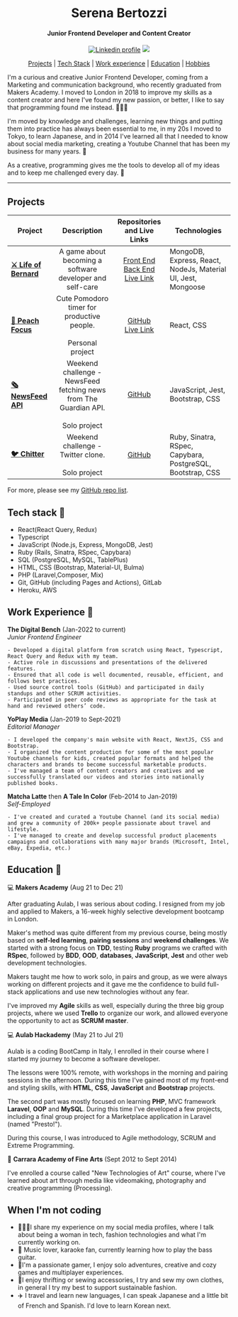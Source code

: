 <div align="center">
  
<h1> Serena Bertozzi </h1>
<h4>Junior Frontend Developer and Content Creator</h4>


[![Linkedin profile](https://img.shields.io/badge/Linkedin-Serena%20Bertozzi-0077B5?style=social&logo=linkedin&?labelColor=fff)](http://linkedin.com/in/serenabertozzi) [![](https://img.shields.io/badge/Email-serenabertozzi%40protonmail.com-critical)](mailto:serenabertozzi@protonmail.com)

[Projects](#projects) | [Tech Stack](#techstack) | [Work experience](#work) | [Education](#edu) | [Hobbies](#hobbies)

</div>

I'm a curious and creative Junior Frontend Developer, coming from a Marketing and communication background, who recently graduated from Makers Academy.
I moved to London in 2018 to improve my skills as a content creator and here I've found my new passion, or better, I like to say that programming found me instead. 👩🏻‍💻

I'm moved by knowledge and challenges, learning new things and putting them into practice has always been essential to me, in my 20s I moved to Tokyo, to learn Japanese, and in 2014 I've learned all that I needed to know about social media marketing, creating a Youtube Channel that has been my business for many years. 🗼

As a creative, programming gives me the tools to develop all of my ideas and to keep me challenged every day. 🌱

<hr>

<div id="projects"></div>

## Projects

|Project        |Description                    | Repositories and Live Links                 |Technologies              |
|----------|-------------------------------------|--------------------------|-----------------------|
|<b>[⚔️ Life of Bernard](https://life-of-bernard.herokuapp.com/)</b>|<div align="center"> A game about becoming a software developer and self-care</div>|<div align="center">[Front End](https://github.com/serenabertozzi/EP3-Gaming-FE)<br>[Back End](https://github.com/serenabertozzi/EP3-Gaming-BE)<br>[Live Link](https://life-of-bernard.herokuapp.com/)</div>|MongoDB, Express, React, NodeJs, Material UI, Jest, Mongoose          |
|<b>[🍑 Peach Focus](https://github.com/serenabertozzi/peach-focus)</b>|<div align="center"> Cute Pomodoro timer for productive people.<br><br>Personal project</div>|<div align="center">[GitHub](https://github.com/serenabertozzi/peach-focus)<br>[Live Link](https://peach-focus.herokuapp.com/)</div>|React, CSS|
|<b>[🗞 NewsFeed API](https://github.com/serenabertozzi/news-summary-challenge)</b>|<div align="center">Weekend challenge -  NewsFeed fetching news from The Guardian API.<br><br>Solo project</div>|<div align="center">[GitHub](https://github.com/serenabertozzi/news-summary-challenge)</div>|JavaScript, Jest, Bootstrap, CSS|
|<b>[🐦 Chitter](https://github.com/serenabertozzi/chitter-challenge)</b>|<div align="center">Weekend challenge -  Twitter clone.<br><br>Solo project</div>|<div align="center">[GitHub](https://github.com/serenabertozzi/chitter-challenge)</div>|Ruby, Sinatra, RSpec, Capybara, PostgreSQL, Bootstrap, CSS|

For more, please see my [GitHub repo list](https://github.com/serenabertozzi?tab=repositories).

<div id="techstack"></div>

## Tech stack 🤖
- React(React Query, Redux)
- Typescript
- JavaScript (Node.js, Express, MongoDB, Jest)
- Ruby (Rails, Sinatra, RSpec, Capybara)
- SQL (PostgreSQL, MySQL, TablePlus)
- HTML, CSS (Bootstrap, Material-UI, Bulma)
- PHP (Laravel,Composer, Mix)
- Git, GitHub (including Pages and Actions), GitLab
- Heroku, AWS

<div id="work"></div>

## Work Experience 💼
**The Digital Bench** (Jan-2022 to current)  
_Junior Frontend Engineer_
```
- Developed a digital platform from scratch using React, Typescript, React Query and Redux with my team. 
- Active role in discussions and presentations of the delivered features.
- Ensured that all code is well documented, reusable, efficient, and follows best practices.
- Used source control tools (GitHub) and participated in daily standups and other SCRUM activities.
- Participated in peer code reviews as appropriate for the task at hand and reviewed others’ code.
```

**YoPlay Media** (Jan-2019 to Sept-2021)  
_Editorial Manager_
```
- I developed the company's main website with React, NextJS, CSS and Bootstrap. 
- I organized the content production for some of the most popular Youtube channels for kids, created popular formats and helped the characters and brands to become successful marketable products.
- I've managed a team of content creators and creatives and we successfully translated our videos and stories into nationally published books.
```

**Matcha Latte** then **A Tale In Color** (Feb-2014 to Jan-2019)  
_Self-Employed_
```
- I've created and curated a Youtube Channel (and its social media) and grew a community of 200k+ people passionate about travel and lifestyle.
- I've managed to create and develop successful product placements campaigns and collaborations with many major brands (Microsoft, Intel, eBay, Expedia, etc.)
```
<div id="edu"></div>

## Education 📓

💻 **Makers Academy** (Aug 21 to Dec 21)

After graduating Aulab, I was serious about coding. I resigned from my job and applied to Makers, a 16-week highly selective development bootcamp in London.

Maker's method was quite different from my previous course, being mostly based on **self-led learning**, **pairing sessions** and **weekend challenges**.
We started with a strong focus on **TDD**, testing **Ruby** programs we crafted with **RSpec**, followed by **BDD**, **OOD**, **databases**, **JavaScript**, **Jest** and other web development technologies. 

Makers taught me how to work solo, in pairs and group, as we were always working on different projects and it gave me the confidence to build full-stack applications and use new technologies without any fear.

I've improved my **Agile** skills as well, especially during the three big group projects, where we used **Trello** to organize our work, and allowed everyone the opportunity to act as **SCRUM master**. 


💻 **Aulab Hackademy** (May 21 to Jul 21)

Aulab is a coding BootCamp in Italy, I enrolled in their course where I started my journey to become a software developer. 

The lessons were 100% remote, with workshops in the morning and pairing sessions in the afternoon. 
During this time I've gained most of my front-end and styling skills, with **HTML**, **CSS**, **JavaScript** and **Bootstrap** projects. 

The second part was mostly focused on learning **PHP**, MVC framework **Laravel**, **OOP** and **MySQL**. During this time I've developed a few projects, including a final group project for a Marketplace application in Laravel (named "Presto!").

During this course, I was introduced to Agile methodology, SCRUM and Extreme Programming.

🎨 **Carrara Academy of Fine Arts** (Sept 2012 to Sept 2014)

I've enrolled a course called "New Technologies of Art" course, where I've learned about art through media like videomaking, photography and creative programming (Processing). 

<div id="hobbies"></div>

## When I'm not coding
- 👩🏻‍💻I share my experience on my social media profiles, where I talk about being a woman in tech, fashion technologies and what I'm currently working on. 
- 🎸 Music lover, karaoke fan, currently learning how to play the bass guitar.
- 👾I'm a passionate gamer, I enjoy solo adventures, creative and cozy games and multiplayer experiences.
- 👖I enjoy thrifting or sewing accessories, I try and sew my own clothes, in general I try my best to support sustainable fashion.
- ✈️ I travel and learn new languages, I can speak Japanese and a little bit of French and Spanish. I'd love to learn Korean next.


